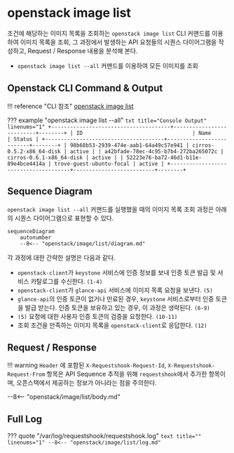 # openstack image list

조건에 해당하는 이미지 목록을 조회하는 `openstack image list` CLI 커맨드를 이용하여 이미지 목록을 조회, 그 과정에서 발생하는 API 요청들의 시퀀스 다이어그램을 작성하고, Request / Response 내용을 분석해 본다.  

* `openstack image list --all` 커맨드를 이용하여 모든 이미지를 조회  

## Openstack CLI Command & Output

!!! reference "CLI 참조"
    [openstack image list](https://docs.openstack.org/python-openstackclient/zed/cli/command-objects/image-v2.html#image-list)

??? example "openstack image list --all"
    ``` txt title="Console Output" linenums="1"
    +--------------------------------------+--------------------------+--------+
    | ID                                   | Name                     | Status |
    +--------------------------------------+--------------------------+--------+
    | 98b68b53-2939-474e-aab1-64a49c57e941 | cirros-0.5.2-x86_64-disk | active |
    | a42bfade-78ec-4c95-b7b4-272ba265072c | cirros-0.6.1-x86_64-disk | active |
    | 52223e76-ba72-46d1-b11e-89e4bce4414a | trove-guest-ubuntu-focal | active |
    +--------------------------------------+--------------------------+--------+
    ```


## Sequence Diagram

`openstack image list --all` 커맨드를 실행했을 때의 이미지 목록 조회 과정은 아래의 시퀀스 다이어그램으로 표현할 수 있다.  

``` mermaid
sequenceDiagram
    autonumber
    --8<-- "openstack/image/list/diagram.md"
```

각 과정에 대한 간략한 설명은 다음과 같다.   

* `openstack-client`가 `keystone` 서비스에 인증 정보를 보내 인증 토큰 발급 및 서비스 카탈로그를 수신한다. `(1-4)`
* `openstack-client`가 `glance-api` 서비스에 이미지 목록 요청을 보낸다. `(5)`
* `glance-api`의 인증 토큰이 없거나 만료된 경우, `keystone` 서비스로부터 인증 토큰을 발급 받는다. 인증 토큰을 보유하고 있는 경우, 이 과정은 생략된다. `(6-9)`  
* `(5)` 요청에 대한 사용자 인증 토큰의 검증을 요청한다. `(10-11)`
* 조회 조건을 만족하는 이미지 목록을 `openstack-client`로 응답한다. `(12)`

## Request / Response

!!! warning
    `Header` 에 포함된 `X-Requestshook-Request-Id`, `X-Requestshook-Request-From` 항목은 API Sequence 추적을 위해 `requestshook`에서 추가한 항목이며, 오픈스택에서 제공하는 정보가 아니라는 점을 주의한다.    

--8<-- "openstack/image/list/body.md"

## Full Log

??? quote "/var/log/requestshook/requestshook.log"
    ``` text title="" linenums="1"
    --8<-- "openstack/image/list/log.md"
    ```
